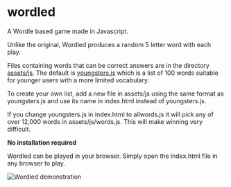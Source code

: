 # wordled
A Wordle based game made in Javascript.

Unlike the original, Wordled produces a random 5 letter word with each play.

Files containing words that can be correct answers are in the directory
[assets/js](assets/js). The default is [youngsters.js](assets/js/youngsters.js)
which is a list of 100 words suitable for younger users with a more limited
vocabulary. 

To create your own list, add a new file in assets/js using the same format as
youngsters.js and use its name in index.html instead of youngsters.js.

If you change youngsters.js in index.html to allwords.js it will pick any of
over 12,000 words in assets/js/words.js. This will make winning very difficult.

**No installation required**

Wordled can be played in your browser. Simply open the index.html file in
any browser to play.

![Wordled demonstration](https://res.cloudinary.com/practicaldev/image/fetch/s--237ONCoC--/c_limit%2Cf_auto%2Cfl_progressive%2Cq_auto%2Cw_880/https://dev-to-uploads.s3.amazonaws.com/uploads/articles/uo600vi9hsj8o52a80pl.png)
